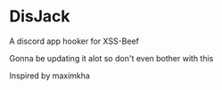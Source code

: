 # DisJack
A discord app hooker for XSS-Beef

Gonna be updating it alot so don't even bother with this


Inspired by maximkha
